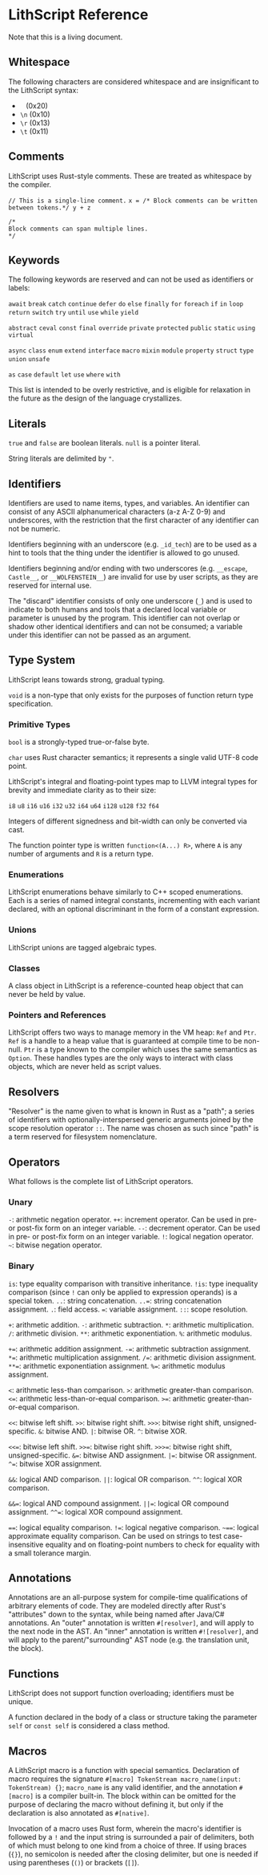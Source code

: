 # LithScript Reference

Note that this is a living document.

## Whitespace

The following characters are considered whitespace and are insignificant to the LithScript syntax:
- ` ` (0x20)
- `\n` (0x10)
- `\r` (0x13)
- `\t` (0x11)

## Comments

LithScript uses Rust-style comments. These are treated as whitespace by the compiler.

`// This is a single-line comment.`
`x = /* Block comments can be written between tokens.*/ y + z`
```
/*
Block comments can span multiple lines.
*/
```

## Keywords

The following keywords are reserved and can not be used as identifiers or labels:

`await` `break` `catch` `continue` `defer` `do` `else` `finally` `for` `foreach` `if` `in` `loop` `return` `switch` `try` `until` `use` `while` `yield`

`abstract` `ceval` `const` `final` `override` `private` `protected` `public` `static` `using` `virtual`

`async` `class` `enum` `extend` `interface` `macro` `mixin` `module` `property` `struct` `type` `union` `unsafe`

`as` `case` `default` `let` `use` `where` `with`

This list is intended to be overly restrictive, and is eligible for relaxation in the future as the design of the language crystallizes.

## Literals

`true` and `false` are boolean literals. `null` is a pointer literal.

String literals are delimited by `"`.

## Identifiers

Identifiers are used to name items, types, and variables. An identifier can consist of any ASCII alphanumerical characters (a-z A-Z 0-9) and underscores, with the restriction that the first character of any identifier can not be numeric.

Identifiers beginning with an underscore (e.g. `_id_tech`) are to be used as a hint to tools that the thing under the identifier is allowed to go unused.

Identifiers beginning and/or ending with two underscores (e.g. `__escape`, `Castle__`, or `__WOLFENSTEIN__`) are invalid for use by user scripts, as they are reserved for internal use.

The "discard" identifier consists of only one underscore (`_`) and is used to indicate to both humans and tools that a declared local variable or parameter is unused by the program. This identifier can not overlap or shadow other identical identifiers and can not be consumed; a variable under this identifier can not be passed as an argument.

## Type System

LithScript leans towards strong, gradual typing.

`void` is a non-type that only exists for the purposes of function return type specification.

### Primitive Types

`bool` is a strongly-typed true-or-false byte.

`char` uses Rust character semantics; it represents a single valid UTF-8 code point.

LithScript's integral and floating-point types map to LLVM integral types for brevity and immediate clarity as to their size:

`i8` `u8`
`i16` `u16`
`i32` `u32`
`i64` `u64`
`i128` `u128`
`f32` `f64`

Integers of different signedness and bit-width can only be converted via cast.

The function pointer type is written `function<(A...) R>`, where `A` is any number of arguments and `R` is a return type.

### Enumerations

LithScript enumerations behave similarly to C++ scoped enumerations. Each is a series of named integral constants, incrementing with each variant declared, with an optional discriminant in the form of a constant expression.

### Unions

LithScript unions are tagged algebraic types.

### Classes

A class object in LithScript is a reference-counted heap object that can never be held by value.

### Pointers and References

LithScript offers two ways to manage memory in the VM heap: `Ref` and `Ptr`. `Ref` is a handle to a heap value that is guaranteed at compile time to be non-null. `Ptr` is a type known to the compiler which uses the same semantics as `Option`. These handles types are the only ways to interact with class objects, which are never held as script values.

## Resolvers

"Resolver" is the name given to what is known in Rust as a "path"; a series of identifiers with optionally-interspersed generic arguments joined by the scope resolution operator `::`. The name was chosen as such since "path" is a term reserved for filesystem nomenclature.

## Operators

What follows is the complete list of LithScript operators.

### Unary

`-`: arithmetic negation operator.
`++`: increment operator. Can be used in pre- or post-fix form on an integer variable.
`--`: decrement operator. Can be used in pre- or post-fix form on an integer variable.
`!`: logical negation operator.
`~`: bitwise negation operator.

### Binary

`is`: type equality comparison with transitive inheritance.
`!is`: type inequality comparison (since `!` can only be applied to expression operands) is a special token.
`..`: string concatenation.
`..=`: string concatenation assignment.
`.`: field access.
`=`: variable assignment.
`::`: scope resolution.

`+`: arithmetic addition.
`-`: arithmetic subtraction.
`*`: arithmetic multiplication.
`/`: arithmetic division.
`**`: arithmetic exponentiation.
`%`: arithmetic modulus.

`+=`: arithmetic addition assignment.
`-=`: arithmetic subtraction assignment.
`*=`: arithmetic multiplication assignment.
`/=`: arithmetic division assignment.
`**=`: arithmetic exponentiation assignment.
`%=`: arithmetic modulus assignment.

`<`: arithmetic less-than comparison.
`>`: arithmetic greater-than comparison.
`<=`: arithmetic less-than-or-equal comparison.
`>=`: arithmetic greater-than-or-equal comparison.

`<<`: bitwise left shift.
`>>`: bitwise right shift.
`>>>`: bitwise right shift, unsigned-specific.
`&`: bitwise AND.
`|`: bitwise OR.
`^`: bitwise XOR.

`<<=`: bitwise left shift.
`>>=`: bitwise right shift.
`>>>=`: bitwise right shift, unsigned-specific.
`&=`: bitwise AND assignment.
`|=`: bitwise OR assignment.
`^=`: bitwise XOR assignment.

`&&`: logical AND comparison.
`||`: logical OR comparison.
`^^`: logical XOR comparison.

`&&=`: logical AND compound assignment.
`||=`: logical OR compound assignment.
`^^=`: logical XOR compound assignment.

`==`: logical equality comparison.
`!=`: logical negative comparison.
`~==`: logical approximate equality comparison. Can be used on strings to test case-insensitive equality and on floating-point numbers to check for equality with a small tolerance margin.

## Annotations

Annotations are an all-purpose system for compile-time qualifications of arbitrary elements of code. They are modeled directly after Rust's "attributes" down to the syntax, while being named after Java/C# annotations. An "outer" annotation is written `#[resolver]`, and will apply to the next node in the AST. An "inner" annotation is written `#![resolver]`, and will apply to the parent/"surrounding" AST node (e.g. the translation unit, the block).

## Functions

LithScript does not support function overloading; identifiers must be unique.

A function declared in the body of a class or structure taking the parameter `self` or `const self` is considered a class method.

## Macros

A LithScript macro is a function with special semantics. Declaration of macro requires the signature `#[macro] TokenStream macro_name(input: TokenStream) {}`;  `macro_name` is any valid identifier, and the annotation `#[macro]` is a compiler built-in. The block within can be omitted for the purpose of declaring the macro without defining it, but only if the declaration is also annotated as `#[native]`.

Invocation of a macro uses Rust form, wherein the macro's identifier is followed by a `!` and the input string is surrounded a pair of delimiters, both of which must belong to one kind from a choice of three. If using braces (`{}`), no semicolon is needed after the closing delimiter, but one is needed if using parentheses (`()`) or brackets (`[]`).
